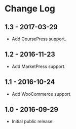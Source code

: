 Change Log
============


1.3 - 2017-03-29
-------------------------------------------------------------------------------
- Add CoursePress support.

1.2 - 2016-11-23
-------------------------------------------------------------------------------
- Add MarketPress support.

1.1 - 2016-10-24
-------------------------------------------------------------------------------
- Add WooCommerce support.

1.0 - 2016-09-29
-------------------------------------------------------------------------------
- Initial public release.
